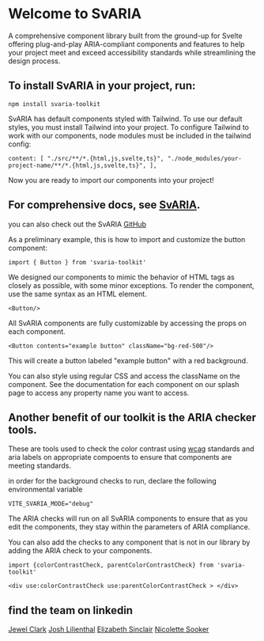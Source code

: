 # Welcome to SvARIA

A comprehensive component library built from the ground-up for Svelte offering plug-and-play ARIA-compliant components and features to help your project meet and exceed accessibility standards while streamlining the design process.

## To install SvARIA in your project, run:

`npm install svaria-toolkit`

SvARIA has default components styled with Tailwind. To use our default styles, you must install Tailwind into your project. To configure Tailwind to work with our components, node modules must be included in the tailwind config:

`content: [
"./src/**/*.{html,js,svelte,ts}",
"./node_modules/your-project-name/**/*.{html,js,svelte,ts}",
],`

Now you are ready to import our components into your project!

## For comprehensive docs, see [SvARIA](http://svaria.com/).

you can also check out the SvARIA [GitHub](https://github.com/oslabs-beta/SvARIA/tree/main)

As a preliminary example, this is how to import and customize the button component:

`import { Button } from 'svaria-toolkit'`

We designed our components to mimic the behavior of HTML tags as closely as possible, with some minor exceptions. To render the component, use the same syntax as an HTML element.

`<Button/>`

All SvARIA components are fully customizable by accessing the props on each component.

`<Button contents="example button" className="bg-red-500"/>`

This will create a button labeled "example button" with a red background.

You can also style using regular CSS and access the className on the component. See the documentation for each component on our splash page to access any property name you want to access.

## Another benefit of our toolkit is the ARIA checker tools.

These are tools used to check the color contrast using [wcag](https://www.w3.org/TR/WCAG20/#contrast-ratiodef) standards and aria labels on appropriate compoents to ensure that components are meeting standards.

in order for the background checks to run, declare the following environmental variable

`VITE_SVARIA_MODE="debug"`

The ARIA checks will run on all SvARIA components to ensure that as you edit the components, they stay within the parameters of ARIA compliance.

You can also add the checks to any component that is not in our library by adding the ARIA check to your components.

```
import {colorContrastCheck, parentColorContrastCheck} from 'svaria-toolkit'

<div use:colorContrastCheck use:parentColorContrastCheck > </div>
```

## find the team on linkedin

[Jewel Clark](https://www.linkedin.com/in/jewelclarkenyc/)
[Josh Lilienthal](https://www.linkedin.com/in/joshlilienthal/)
[Elizabeth Sinclair](https://www.linkedin.com/in/elizabeth-sinclair-998090286/)
[Nicolette Sooker](couldnt/find/your/linkedin?)
